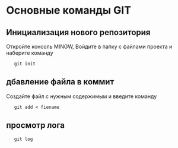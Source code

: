 # Основные команды GIT

## Инициализация нового репозитория

Откройте консоль MINGW, Войдите в папку с файлами проекта и наберите команду
```
   git init
```
## дбавление файла в коммит

Создайте файл с нужным содержимым и введите команду

```
   git add < fiename
```

## просмотр лога
```
   git log
```
